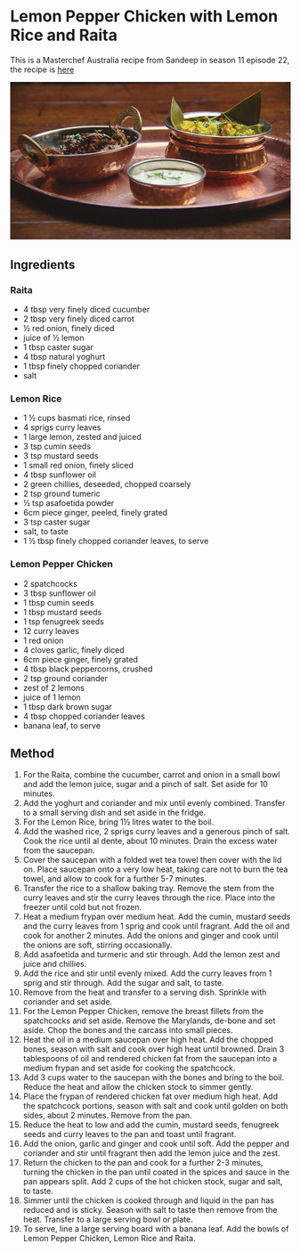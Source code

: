 
# Lemon Pepper Chicken with Lemon Rice and Raita # 

This is a Masterchef Australia recipe from Sandeep in season 11 episode 22, the recipe is [here](https://10play.com.au/masterchef/recipes/lemon-pepper-chicken-with-lemon-rice-and-raita/r190614tygml)

![lemon pepper chicken with lemon rice and raita](/public/images/Lemon-Pepper-Chicken-with-Lemon-Rice-and-Raita.jpg)

## Ingredients ## 

### Raita

- 4 tbsp very finely diced cucumber
- 2 tbsp very finely diced carrot
- ½ red onion, finely diced
- juice of ½ lemon
- 1 tbsp caster sugar
- 4 tbsp natural yoghurt
- 1 tbsp finely chopped coriander
- salt

### Lemon Rice

- 1 ½ cups basmati rice, rinsed
- 4 sprigs curry leaves
- 1 large lemon, zested and juiced
- 3 tsp cumin seeds
- 3 tsp mustard seeds
- 1 small red onion, finely sliced
- 4 tbsp sunflower oil
- 2 green chillies, deseeded, chopped coarsely
- 2 tsp ground tumeric
- ½ tsp asafoetida powder
- 6cm piece ginger, peeled, finely grated
- 3 tsp caster sugar
- salt, to taste
- 1 ½ tbsp finely chopped coriander leaves, to serve

### Lemon Pepper Chicken

- 2 spatchcocks
- 3 tbsp sunflower oil
- 1 tbsp cumin seeds
- 1 tbsp mustard seeds
- 1 tsp fenugreek seeds
- 12 curry leaves
- 1 red onion
- 4 cloves garlic, finely diced
- 6cm piece ginger, finely grated
- 4 tbsp black peppercorns, crushed
- 2 tsp ground coriander
- zest of 2 lemons
- juice of 1 lemon
- 1 tbsp dark brown sugar
- 4 tbsp chopped coriander leaves
- banana leaf, to serve

## Method ## 

1. For the Raita, combine the cucumber, carrot and onion in a small bowl and add the lemon juice, sugar and a pinch of salt. Set aside for 10 minutes.
1. Add the yoghurt and coriander and mix until evenly combined. Transfer to a small serving dish and set aside in the fridge.
1. For the Lemon Rice, bring 1½ litres water to the boil.
1. Add the washed rice, 2 sprigs curry leaves and a generous pinch of salt. Cook the rice until al dente, about 10 minutes. Drain the excess water from the saucepan.
1. Cover the saucepan with a folded wet tea towel then cover with the lid on. Place saucepan onto a very low heat, taking care not to burn the tea towel, and allow to cook for a further 5-7 minutes.
1. Transfer the rice to a shallow baking tray. Remove the stem from the curry leaves and stir the curry leaves through the rice. Place into the freezer until cold but not frozen.
1. Heat a medium frypan over medium heat. Add the cumin, mustard seeds and the curry leaves from 1 sprig and cook until fragrant. Add the oil and cook for another 2 minutes. Add the onions and ginger and cook until the onions are soft, stirring occasionally.
1. Add asafoetida and turmeric and stir through. Add the lemon zest and juice and chillies.
1. Add the rice and stir until evenly mixed. Add the curry leaves from 1 sprig and stir through. Add the sugar and salt, to taste.
1. Remove from the heat and transfer to a serving dish. Sprinkle with coriander and set aside.
1. For the Lemon Pepper Chicken, remove the breast fillets from the spatchcocks and set aside. Remove the Marylands, de-bone and set aside. Chop the bones and the carcass into small pieces.
1. Heat the oil in a medium saucepan over high heat. Add the chopped bones, season with salt and cook over high heat until browned. Drain 3 tablespoons of oil and rendered chicken fat from the saucepan into a medium frypan and set aside for cooking the spatchcock.
1. Add 3 cups water to the saucepan with the bones and bring to the boil. Reduce the heat and allow the chicken stock to simmer gently.
1. Place the frypan of rendered chicken fat over medium high heat. Add the spatchcock portions, season with salt and cook until golden on both sides, about 2 minutes. Remove from the pan.
1. Reduce the heat to low and add the cumin, mustard seeds, fenugreek seeds and curry leaves to the pan and toast until fragrant.
1. Add the onion, garlic and ginger and cook until soft. Add the pepper and coriander and stir until fragrant then add the lemon juice and the zest.
1. Return the chicken to the pan and cook for a further 2-3 minutes, turning the chicken in the pan until coated in the spices and sauce in the pan appears split. Add 2 cups of the hot chicken stock, sugar and salt, to taste.
1. Simmer until the chicken is cooked through and liquid in the pan has reduced and is sticky. Season with salt to taste then remove from the heat. Transfer to a large serving bowl or plate.
1. To serve, line a large serving board with a banana leaf. Add the bowls of Lemon Pepper Chicken, Lemon Rice and Raita.
